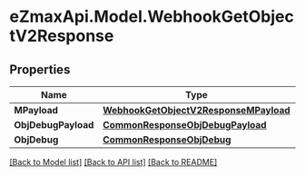 
# eZmaxApi.Model.WebhookGetObjectV2Response

## Properties

Name | Type | Description | Notes
------------ | ------------- | ------------- | -------------
**MPayload** | [**WebhookGetObjectV2ResponseMPayload**](WebhookGetObjectV2ResponseMPayload.md) |  | 
**ObjDebugPayload** | [**CommonResponseObjDebugPayload**](CommonResponseObjDebugPayload.md) |  | [optional] 
**ObjDebug** | [**CommonResponseObjDebug**](CommonResponseObjDebug.md) |  | [optional] 

[[Back to Model list]](../README.md#documentation-for-models)
[[Back to API list]](../README.md#documentation-for-api-endpoints)
[[Back to README]](../README.md)

